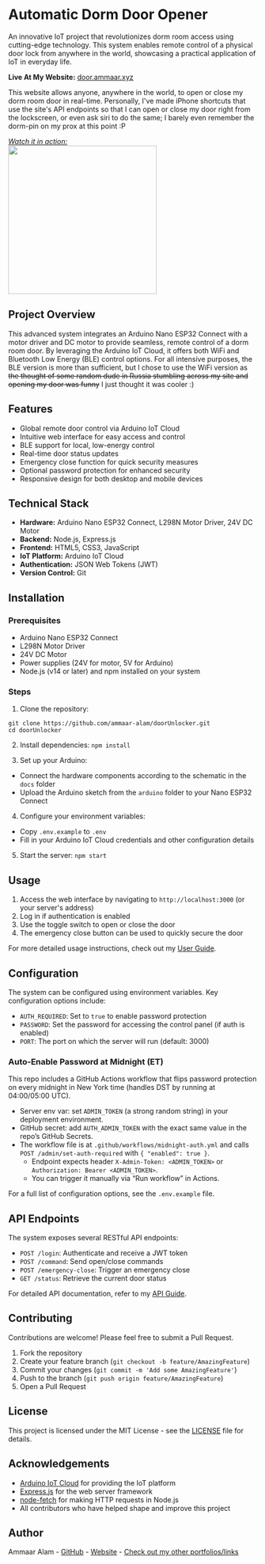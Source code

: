 # Automatic Dorm Door Opener

An innovative IoT project that revolutionizes dorm room access using cutting-edge technology. This system enables remote control of a physical door lock from anywhere in the world, showcasing a practical application of IoT in everyday life.

**Live At My Website:** [door.ammaar.xyz](https://door.ammaar.xyz)

This website allows anyone, anywhere in the world, to open or close my dorm room door in real-time. Personally, I've made iPhone shortcuts that use the site's API endpoints so that I can open or close my door right from the lockscreen, or even ask siri to do the same; I barely even remember the dorm-pin on my prox at this point :P

_[Watch it in action:](https://youtube.com/shorts/K_ev5bF7mhw?feature=share)_ <br>
<a href="https://youtube.com/shorts/K_ev5bF7mhw?feature=share">
  <img src="https://i.imgur.com/JOtGRpt.png" width="300"/>
</a>

## Project Overview

This advanced system integrates an Arduino Nano ESP32 Connect with a motor driver and DC motor to provide seamless, remote control of a dorm room door. By leveraging the Arduino IoT Cloud, it offers both WiFi and Bluetooth Low Energy (BLE) control options. For all intensive purposes, the BLE version is more than sufficient, but I chose to use the WiFi version as ~~the thought of some random dude in Russia stumbling across my site and opening my door was funny~~ I just thought it was cooler :)

## Features

- Global remote door control via Arduino IoT Cloud
- Intuitive web interface for easy access and control
- BLE support for local, low-energy control
- Real-time door status updates
- Emergency close function for quick security measures
- Optional password protection for enhanced security
- Responsive design for both desktop and mobile devices

## Technical Stack

- **Hardware:** Arduino Nano ESP32 Connect, L298N Motor Driver, 24V DC Motor
- **Backend:** Node.js, Express.js
- **Frontend:** HTML5, CSS3, JavaScript
- **IoT Platform:** Arduino IoT Cloud
- **Authentication:** JSON Web Tokens (JWT)
- **Version Control:** Git

## Installation

### Prerequisites

- Arduino Nano ESP32 Connect
- L298N Motor Driver
- 24V DC Motor
- Power supplies (24V for motor, 5V for Arduino)
- Node.js (v14 or later) and npm installed on your system

### Steps

1. Clone the repository:
```
git clone https://github.com/ammaar-alam/doorUnlocker.git
cd doorUnlocker
```

2. Install dependencies: `npm install`

3. Set up your Arduino:
- Connect the hardware components according to the schematic in the `docs` folder
- Upload the Arduino sketch from the `arduino` folder to your Nano ESP32 Connect

4. Configure your environment variables:
- Copy `.env.example` to `.env`
- Fill in your Arduino IoT Cloud credentials and other configuration details

5. Start the server: `npm start`

## Usage

1. Access the web interface by navigating to `http://localhost:3000` (or your server's address)
2. Log in if authentication is enabled
3. Use the toggle switch to open or close the door
4. The emergency close button can be used to quickly secure the door

For more detailed usage instructions, check out my [User Guide](docs/USER_GUIDE.md).

## Configuration

The system can be configured using environment variables. Key configuration options include:

- `AUTH_REQUIRED`: Set to `true` to enable password protection
- `PASSWORD`: Set the password for accessing the control panel (if auth is enabled)
- `PORT`: The port on which the server will run (default: 3000)

### Auto‑Enable Password at Midnight (ET)

This repo includes a GitHub Actions workflow that flips password protection on every midnight in New York time (handles DST by running at 04:00/05:00 UTC).

- Server env var: set `ADMIN_TOKEN` (a strong random string) in your deployment environment.
- GitHub secret: add `AUTH_ADMIN_TOKEN` with the exact same value in the repo’s GitHub Secrets.
- The workflow file is at `.github/workflows/midnight-auth.yml` and calls `POST /admin/set-auth-required` with `{ "enabled": true }`.
  - Endpoint expects header `X-Admin-Token: <ADMIN_TOKEN>` or `Authorization: Bearer <ADMIN_TOKEN>`.
  - You can trigger it manually via “Run workflow” in Actions.

For a full list of configuration options, see the `.env.example` file.

## API Endpoints

The system exposes several RESTful API endpoints:

- `POST /login`: Authenticate and receive a JWT token
- `POST /command`: Send open/close commands
- `POST /emergency-close`: Trigger an emergency close
- `GET /status`: Retrieve the current door status

For detailed API documentation, refer to my [API Guide](docs/API_GUIDE.md).

## Contributing

Contributions are welcome! Please feel free to submit a Pull Request.

1. Fork the repository
2. Create your feature branch (`git checkout -b feature/AmazingFeature`)
3. Commit your changes (`git commit -m 'Add some AmazingFeature'`)
4. Push to the branch (`git push origin feature/AmazingFeature`)
5. Open a Pull Request

## License

This project is licensed under the MIT License - see the [LICENSE](LICENSE) file for details.

## Acknowledgements

- [Arduino IoT Cloud](https://create.arduino.cc/iot) for providing the IoT platform
- [Express.js](https://expressjs.com/) for the web server framework
- [node-fetch](https://github.com/node-fetch/node-fetch) for making HTTP requests in Node.js
- All contributors who have helped shape and improve this project

## Author

Ammaar Alam - [GitHub](https://github.com/yourusername) - [Website](https://ammaar.xyz) - [Check out my other portfolios/links](https://linktr.ee/a_alam)
